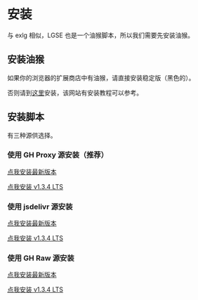 # 安装

与 exlg 相似，LGSE 也是一个油猴脚本，所以我们需要先安装油猴。

## 安装油猴

如果你的浏览器的扩展商店中有油猴，请直接安装稳定版（黑色的）。

否则请到[这里](https://www.crxsoso.com/webstore/detail/dhdgffkkebhmkfjojejmpbldmpobfkfo)安装，该网站有安装教程可以参考。

## 安装脚本

有三种源供选择。

### 使用 GH Proxy 源安装（推荐）

[点我安装最新版本](https://ghproxy.com/https://raw.githubusercontent.com/hyc-official/LuoguShowEmoji/latest/LuoguShowEmoji.min.user.js)

[点我安装 v1.3.4 LTS](https://ghproxy.com/https://raw.githubusercontent.com/hyc-official/LuoguShowEmoji/1.3.4/LuoguShowEmoji.min.user.js)

### 使用 jsdelivr 源安装

[点我安装最新版本](https://cdn.jsdelivr.net/gh/hyc-official/LuoguShowEmoji@latest/LuoguShowEmoji.min.user.js)

[点我安装 v1.3.4 LTS](https://cdn.jsdelivr.net/gh/hyc-official/LuoguShowEmoji@1.3.4/LuoguShowEmoji.min.user.js)

### 使用 GH Raw 源安装

[点我安装最新版本](https://raw.githubusercontent.com/hyc-official/LuoguShowEmoji/latest/LuoguShowEmoji.min.user.js)

[点我安装 v1.3.4 LTS](https://raw.githubusercontent.com/hyc-official/LuoguShowEmoji/1.3.4/LuoguShowEmoji.min.user.js)